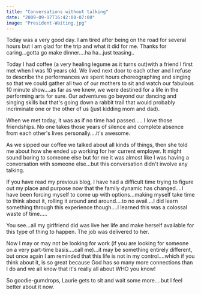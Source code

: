 ```yaml
---
title: "Conversations without talking"
date: "2009-09-17T16:42:00-07:00"
image: "President-Waiting.jpg"
---
```


Today was a very good day. I am tired after being on the road for several hours but I am glad for the trip and what it did for me.
Thanks for caring...gotta go make dinner....ha ha...just teasing..

Today I had coffee (a very healing legume as it turns out)with a friend I first met when I was 10 years old. We lived next door to each other and I refuse to describe the performances we spent hours choreographing and singing so that we could gather all two of our mothers to sit and watch our fabulous 10 minute show....as far as we knew, we were destined for a life in the performing arts for sure.
Our adventures go beyond our dancing and singing skills but that's going down a rabbit trail that would probably incriminate one or the other of us (just kidding mom and dad).

When we met today, it was as if no time had passed..... I love those friendships. No one takes those years of silence and complete absence from each other's lives personally....it's awesome.

As we sipped our coffee we talked about all kinds of things, then she told me about how she ended up working for her current employer. It might sound boring to someone else but for me it was almost like I was having a conversation with someone else...but this conversation didn't involve any talking. 

If you have read my previous blog, I have had a difficult time trying to figure out my place and purpose now that the family dynamic has changed....I have been forcing myself to come up with options...making myself take time to think about it, rolling it around and around....to no avail....I did learn something through this experience though....I learned this was a colossal waste of time.....

You see...all my girlfriend did was live her life and make herself available for this type of thing to happen. The job was delivered to her.

Now I may or may not be looking for work (if you are looking for someone on a very part-time basis....call me)...it may be something entirely different, but once again I am reminded that this life is not in my control....which if you think about it, is so great because God has so many more connections than I do and we all know that it's really all about WHO you know!

So goodie-gumdrops, Laurie gets to sit and wait some more....but I feel better about it now.